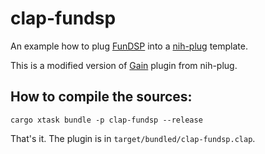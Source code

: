 # clap-fundsp

An example how to plug [FunDSP] into a [nih-plug] template.

This is a modified version of [Gain] plugin from nih-plug.

[FunDSP]: https://github.com/SamiPerttu/fundsp
[Gain]: https://github.com/robbert-vdh/nih-plug/blob/master/plugins/examples/gain/src/lib.rs
[nih-plug]: https://github.com/robbert-vdh/nih-plug

## How to compile the sources:

```
cargo xtask bundle -p clap-fundsp --release
```

That's it.  The plugin is in `target/bundled/clap-fundsp.clap`.
